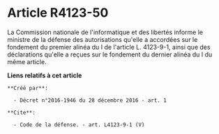 # Article R4123-50

La Commission nationale de l'informatique et des libertés informe le ministre de la défense des autorisations qu'elle a
accordées sur le fondement du premier alinéa du I de l'article L. 4123-9-1, ainsi que des déclarations qu'elle a reçues sur
le fondement du dernier alinéa du I du même article.

**Liens relatifs à cet article**

	**Créé par**:

	  - Décret n°2016-1946 du 28 décembre 2016 - art. 1

	**Cite**:

	  - Code de la défense. - art. L4123-9-1 (V)
